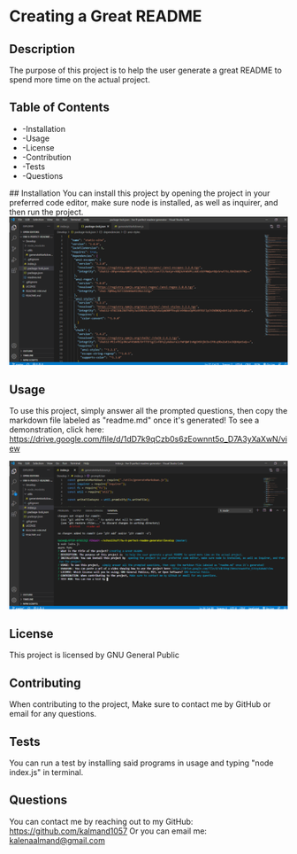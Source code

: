 # Creating a Great README
  ## Description
  The purpose of this project is to help the user generate a great README to spend more time on the actual project.
  ## Table of Contents
  <ul>
  <li>-Installation</li>
  <li>-Usage</li>
  <li>-License</li>
  <li>-Contribution</li>
  <li>-Tests</li>
  <li>-Questions</li>
  </ul>
  ## Installation
  You can install this project by opening the project in your preferred code editor, make sure node is installed, as well as inquirer, and then run the project.

  <img src="./Assets/2020-09-23 (2).png">

  ## Usage
  To use this project, simply answer all the prompted questions, then copy the markdown file labeled as "readme.md" once it's generated!
  To see a demonstration, click here: https://drive.google.com/file/d/1dD7k9qCzb0s6zEownnt5o_D7A3yXaXwN/view

  <img src="./Assets/2020-09-23 (4).png">

  ## License
  This project is licensed by GNU General Public
  ## Contributing
  When contributing to the project, Make sure to contact me by GitHub or email for any questions.
  ## Tests
  You can run a test by installing said programs in usage and typing "node index.js" in terminal.
  ## Questions
  You can contact me by reaching out to my GitHub: https://github.com/kalmand1057
  Or you can email me: kalenaalmand@gmail.com